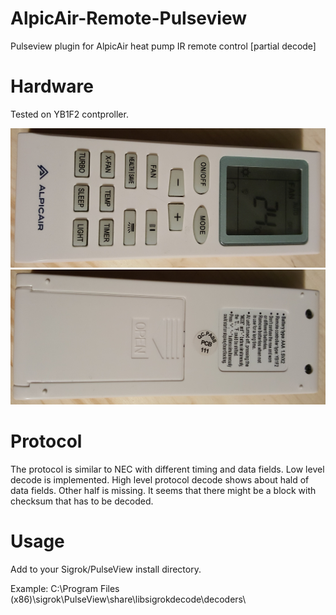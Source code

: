 # AlpicAir-Remote-Pulseview
Pulseview plugin for AlpicAir heat pump IR remote control [partial decode]

# Hardware
Tested on YB1F2 contproller.

![Transmitter Front](https://raw.githubusercontent.com/zharijs/AlpicAir-Remote-Pulseview/master/pics/aa-front.jpg "Transmitter Front")
![Transmitter Back](https://raw.githubusercontent.com/zharijs/AlpicAir-Remote-Pulseview/master/pics/aa-back.jpg "Transmitter Back")

# Protocol
The protocol is similar to NEC with different timing and data fields. Low level decode is implemented. High level protocol decode shows about hald of data fields. Other half is missing. It seems that there might be a block with checksum that has to be decoded.

# Usage
Add to your Sigrok/PulseView install directory.

Example:
C:\Program Files (x86)\sigrok\PulseView\share\libsigrokdecode\decoders\
